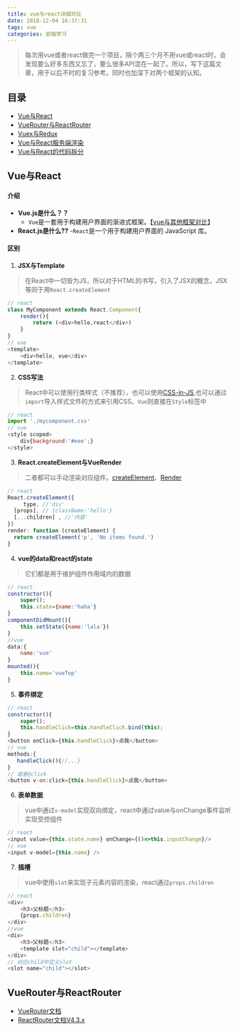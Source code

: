 ```yaml
---
title: vue与react详细对比
date: 2018-12-04 16:37:31
tags: vue
categories: 前端学习
---
```

> 每次用vue或者react做完一个项目，隔个两三个月不用vue或react时，会发现要么好多东西又忘了，要么很多API混在一起了。所以，写下这篇文章，用于以后不时的复习参考。同时也加深下对两个框架的认知。
<!--more-->

## 目录
- [Vue与React](#Vue与React)
- [VueRouter与ReactRouter](#VueRouter与ReactRouter)
- [Vuex与Redux](#Vuex与Redux)
- [Vue与React服务端渲染](#Vuex与Redux)
- [Vue与React的代码拆分](#Vue与React的代码拆分)

## Vue与React
#### 介绍
- **Vue.js是什么？？**
    - `Vue`是一套用于构建用户界面的渐进式框架。【[vue与其他框架对比](https://cn.vuejs.org/v2/guide/comparison.html)】
- **React.js是什么??**
    -`React`是一个用于构建用户界面的 JavaScript 库。
#### 区别
1. **JSX与Template**
> 在React中一切皆为JS，所以对于HTML的书写，引入了JSX的概念，JSX等同于用`React.createElement`
```js
// react 
class MyComponent extends React.Component{
    render(){
        return (<div>hello,react</div>)
    }
}
// vue
<template>
    <div>hello, vue</div>
</template>
```
2. **CSS写法**
> React中可以使用行类样式（不推荐），也可以使用[CSS-in-JS](https://react.css88.com/docs/faq-styling.html),也可以通过`import`导入样式文件的方式来引用CSS。`Vue`则直接在`Style`标签中
```js
// react
import './mycomponent.css'
// vue
<style scoped>
    div{background:'#eee';}
</style>
```
3. **React.createElement与VueRender**
> 二者都可以手动渲染对应组件。[createElement](https://react.css88.com/docs/react-without-jsx.html)、[Render](https://cn.vuejs.org/v2/guide/render-function.html)
```js
// react
React.createElement({
     type, //'div'
  [props], // {className:'hello'}
  [...children] , //'内容'
})
render: function (createElement) {
  return createElement('p', 'No items found.')
}
```
4. **vue的data和react的state**
> 它们都是用于维护组件作用域内的数据
```js
// react
constructor(){
    super();
    this.state={name:'haha'} 
}
componentDidMount(){
    this.setState({name:'lala'})
}
//vue
data:{
    name:'vue'
}
mounted(){
    this.name='vueTop'
}
```
5. **事件绑定**
```js
// react
constructor(){
    super();
    this.handleClick=this.handleClick.bind(this);
}
<button onClick={this.handleClick}>点我</button>
// vue
methods:{
   handleClick(){//...} 
}
// 或者@click
<button v-on:click={this.handleClick}>点我</button>
```
6. **表单数据**
> vue中通过`v-model`实现双向绑定，react中通过value与onChange事件监听实现受控组件
```js
// react
<input value={this.state.name} onChange={()=>this.inputChange}/>
// vue
<input v-model={this.name} />
```
7. **插槽**
> vue中使用`slot`来实现子元素内容的渲染，react通过`props.children`
```js
// react
<div>
    <h3>父标题</h3>
    {props.children}
</div>
//vue
<div>
    <h3>父标题</h3>
    <template slot="child"></template>
</div>
// 对应child中定义slot
<slot name="child"></slot>
```

## VueRouter与ReactRouter
- [VueRouter文档](https://router.vuejs.org/zh/)
- [ReactRouter文档V4.3.x](https://reacttraining.com/react-router/web/guides/quick-start)
